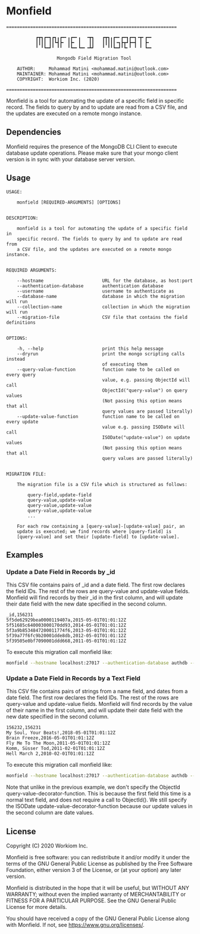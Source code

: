 # Monfield

```
================================================================

           ┏┳┓┏━┓┏┓╻┏━╸╻┏━╸╻  ╺┳┓   ┏┳┓╻┏━╸┏━┓┏━┓╺┳╸┏━╸
           ┃┃┃┃ ┃┃┗┫┣╸ ┃┣╸ ┃   ┃┃   ┃┃┃┃┃╺┓┣┳┛┣━┫ ┃ ┣╸ 
           ╹ ╹┗━┛╹ ╹╹  ╹┗━╸┗━╸╺┻┛   ╹ ╹╹┗━┛╹┗╸╹ ╹ ╹ ┗━╸

                   Mongodb Field Migration Tool

    AUTHOR:     Mohammad Matini <mohammad.matini@outlook.com>
    MAINTAINER: Mohammad Matini <mohammad.matini@outlook.com>
    COPYRIGHT:  Workiom Inc. (2020)

================================================================
```

Monfield is a tool for automating the update of a specific field in specific
record. The fields to query by and to update are read from a CSV file, and
the updates are executed on a remote mongo instance.

## Dependencies
Monfield requires the presence of the MongoDB CLI Client to execute database
update operations. Please make sure that your mongo client version is in
sync with your database server version.

## Usage
```
USAGE:

    monfield [REQUIRED-ARGUMENTS] [OPTIONS]


DESCRIPTION:

    monfield is a tool for automating the update of a specific field in
    specific record. The fields to query by and to update are read from
    a CSV file, and the updates are executed on a remote mongo instance.


REQUIRED ARGUMENTS:

    --hostname                      URL for the database, as host:port
    --authentication-database       authentication database
    --username                      username to authenticate as
    --database-name                 database in which the migration will run
    --collection-name               collection in which the migration will run
    --migration-file                CSV file that contains the field definitions


OPTIONS:

    -h, --help                      print this help message
    --dryrun                        print the mongo scripting calls instead 
                                    of executing them
    --query-value-function          function name to be called on every query
                                    value, e.g. passing ObjectId will call
                                    ObjectId("query-value") on query values
                                    (Not passing this option means that all
                                    query values are passed literally)
    --update-value-function         function name to be called on every update
                                    value e.g. passing ISODate will call 
                                    ISODate("update-value") on update values
                                    (Not passing this option means that all
                                    query values are passed literally)


MIGRATION FILE:

    The migration file is a CSV file which is structured as follows:

        query-field,update-field
        query-value,update-value
        query-value,update-value
        query-value,update-value
        ...

    For each row containing a [query-value]-[update-value] pair, an
    update is executed; we find records where [query-field] is
    [query-value] and set their [update-field] to [update-value].
```

## Examples
### Update a Date Field in Records by _id
This CSV file contains pairs of _id and a date field. The first row declares
the field IDs. The rest of the rows are query-value and update-value
fields. Monfield will find records by their _id in the first column, and
will update their date field with the new date specified in the second
column.

```csv
_id,156231
5f5de62929bea0000119407a,2015-05-01T01:01:12Z
5f51685c640003000170dd93,2014-05-01T01:01:12Z
5f3a9b8534847200011774f6,2013-05-01T01:01:12Z
5f39a77f6fc9b20001dde8db,2012-05-01T01:01:12Z
5f39505e0bf7090001ddd668,2011-05-01T01:01:12Z
```

To execute this migration call monfield like:

```sh
monfield --hostname localhost:27017 --authentication-database authdb --username admin --database-name 121 --collection-name b0a1f011-423a-46fa-3e7c-0u27b581b917 --migration-file ./updates.csv --query-value-decorator-function ObjectId --update-value-decorator-function ISODate
```

### Update a Date Field in Records by a Text Field
This CSV file contains pairs of strings from a name field, and dates from a
date field. The first row declares the field IDs. The rest of the rows are
query-value and update-value fields. Monfield will find records by the value
of their name in the first column, and will update their date field with the
new date specified in the second column.

```csv
156232,156231
My Soul, Your Beats!,2018-05-01T01:01:12Z
Brain Freeze,2016-05-01T01:01:12Z
Fly Me To The Moon,2011-05-01T01:01:12Z
Komm, Süsser Tod,2011-02-01T01:01:12Z
Hell March 2,2010-02-01T01:01:12Z
```

To execute this migration call monfield like:

```sh
monfield --hostname localhost:27017 --authentication-database authdb --username admin --database-name 121 --collection-name b0a1f011-423a-46fa-3e7c-0u27b581b917 --migration-file ./updates.csv --update-value-decorator-function ISODate
```

Note that unlike in the previous example, we don't specify the ObjectId
query-value-decorator-function. This is because the first field this time is
a normal text field, and does not require a call to ObjectId(). We still
specify the ISODate update-value-decorator-function because our update
values in the second column are date values.

## License
Copyright (C) 2020 Workiom Inc.

Monfield is free software: you can redistribute it and/or modify
it under the terms of the GNU General Public License as published by
the Free Software Foundation, either version 3 of the License, or
(at your option) any later version.

Monfield is distributed in the hope that it will be useful,
but WITHOUT ANY WARRANTY; without even the implied warranty of
MERCHANTABILITY or FITNESS FOR A PARTICULAR PURPOSE.  See the
GNU General Public License for more details.

You should have received a copy of the GNU General Public License
along with Monfield. If not, see <https://www.gnu.org/licenses/>.
